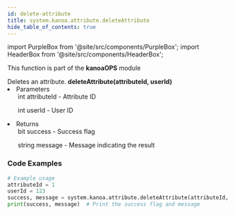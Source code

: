 ```yaml
---
id: delete-attribute
title: system.kanoa.attribute.deleteAttribute
hide_table_of_contents: true
---
```


import PurpleBox from '@site/src/components/PurpleBox';
import HeaderBox from '@site/src/components/HeaderBox';

<PurpleBox>This function is part of the <b>kanoaOPS</b> module</PurpleBox>

<HeaderBox header="Description">
  Deletes an attribute.
</HeaderBox>

<HeaderBox header="Syntax">
  <b>deleteAttribute(attributeId, userId)</b>
    <li>Parameters <br />
      <ul>int attributeId - Attribute ID</ul>
      <ul>int userId - User ID</ul>
    </li>
    <li>Returns <br />
      <ul>bit success - Success flag</ul>
      <ul>string message - Message indicating the result</ul>
    </li>
</HeaderBox>

### Code Examples

```python
# Example usage
attributeId = 1
userId = 123
success, message = system.kanoa.attribute.deleteAttribute(attributeId, userId)
print(success, message)  # Print the success flag and message
